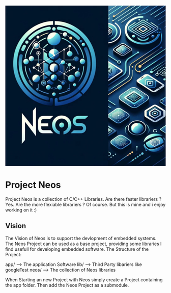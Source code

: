 ![alt text](./pics/neos_2.jpeg)

# Project Neos
Project Neos is a collection of C/C++ Libraries. Are there faster librariers ? Yes. Are the more flexiable librariers ? Of course. But this is mine and i enjoy working on it :) 

## Vision
The Vision of Neos is to support the devlopment of embedded systems. The Neos Project can be used as a base project, providing some libraries I find usefull for developing embedded software.
The Structure of the Project:

app/
   --> The application Software
lib/
   --> Third Party libariers like googleTest
neos/
   --> The collection of Neos libraries

When Starting an new Project with Neos simply create a Project containing the app folder. Then add the Neos Project as a submodule.
